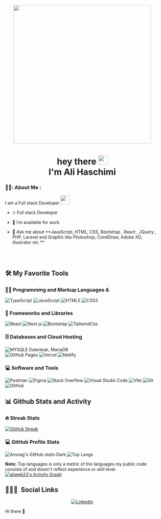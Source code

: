 <div id="header" align="center">
  <img src="https://cdn.dribbble.com/users/1813781/screenshots/5629008/working-time.gif" width="450"/>
</div> 
<h1 align="center">
  <img src="https://komarev.com/ghpvc/?username=aliweb23&style=flat-square&color=blue" alt="">
  <br />
  hey there
  <img src="https://media.giphy.com/media/hvRJCLFzcasrR4ia7z/giphy.gif" width="30px"/>
  <br />
  I'm Ali Haschimi
</h1>

<!------ About Me ------>
### 👨‍💻: About Me :  

I am a Full stack Developer <img src="https://media.giphy.com/media/WUlplcMpOCEmTGBtBW/giphy.gif" width="30"> 

- 🔥 Full stack Developer

- 🔭 I’m available for work

- 💬 Ask me about **JavaScript, HTML, CSS, Bootstrap , React , JQuery , PHP, Laravel and Graphic like Photoshop, CorelDraw, Adobe XD, illustrator etc **

<br><br>
<!------ Tech Stack ------>
<h2>🛠️ My Favorite Tools</h2>

<h3>👨‍💻 Programming and Markup Languages & </h3>

<p>
  
  <!-- ![C++](https://custom-icon-badges.demolab.com/badge/C++-9C033A.svg?logo=cpp2&logoColor=white)&nbsp; -->
  ![TypeScript](https://img.shields.io/static/v1?style=for-the-badge&message=TypeScript&color=3178C6&logo=TypeScript&logoColor=FFFFFF&label=)
  ![JavaScript](https://img.shields.io/static/v1?style=for-the-badge&message=JavaScript&color=222222&logo=JavaScript&logoColor=F7DF1E&label=)
  ![HTML5](https://img.shields.io/static/v1?style=for-the-badge&message=HTML5&color=E34F26&logo=HTML5&logoColor=FFFFFF&label=)
  ![CSS3](https://img.shields.io/static/v1?style=for-the-badge&message=CSS3&color=1572B6&logo=CSS3&logoColor=FFFFFF&label=)
</p>

<h3>🧰 Frameworks and Libraries</h3>

<p>
  
  ![React](https://img.shields.io/static/v1?style=for-the-badge&message=React&color=222222&logo=React&logoColor=61DAFB&label=)
    ![Next.js](https://img.shields.io/static/v1?style=for-the-badge&message=Next.js&color=000000&logo=Next.js&logoColor=FFFFFF&label=)
![Bootstrap](https://img.shields.io/static/v1?style=for-the-badge&message=Bootstrap&color=7952B3&logo=Bootstrap&logoColor=FFFFFF&label=)
![TailwindCss](https://img.shields.io/static/v1?style=for-the-badge&message=Tailwind+CSS&color=222222&logo=Tailwind+CSS&logoColor=06B6D4&label=)
  <!-- ![Express.js](https://img.shields.io/badge/Express.js-404d59.svg?logo=express&logoColor=white)&nbsp;  -->
  <!-- ![Wordpress](https://img.shields.io/badge/Wordpress-21759B?logo=wordpress&logoColor=white)&nbsp;  -->
</p>

<h3>🗄️ Databases and Cloud Hosting</h3>

<p>
  
 ![MYSQLE Datenbak, MariaDB](https://img.shields.io/static/v1?style=for-the-badge&message=MongoDB&color=47A248&logo=MongoDB&logoColor=FFFFFF&label=)  
 ![GitHub Pages](https://img.shields.io/static/v1?style=for-the-badge&message=GitHub+Pages&color=222222&logo=GitHub+Pages&logoColor=FFFFFF&label=)
 ![Vercel](https://img.shields.io/static/v1?style=for-the-badge&message=Vercel&color=000000&logo=Vercel&logoColor=FFFFFF&label=) 
  ![Netlify](https://img.shields.io/static/v1?style=for-the-badge&message=Netlify&color=222222&logo=Netlify&logoColor=00C7B7&label=)
  <!-- ![MySQL](https://img.shields.io/badge/MySQL-00f.svg?logo=mysql&logoColor=white)&nbsp;  -->
  <!-- ![PostgreSQL](https://img.shields.io/badge/PostgreSQL-316192.svg?logo=postgresql&logoColor=white)&nbsp;  -->
  <!-- ![SQLite](https://img.shields.io/badge/SQLite-07405e.svg?logo=sqlite&logoColor=white)&nbsp;  -->
</p>

 <h3>💻 Software and Tools</h3>

<p>
  
   ![Postman](https://img.shields.io/static/v1?style=for-the-badge&message=Postman&color=FF6C37&logo=Postman&logoColor=FFFFFF&label=)
   ![Figma](https://img.shields.io/static/v1?style=for-the-badge&message=Figma&color=F24E1E&logo=Figma&logoColor=FFFFFF&label=)
    <!-- ![GitLab](https://img.shields.io/static/v1?style=for-the-badge&message=GitLab&color=FC6D26&logo=GitLab&logoColor=FFFFFF&label=)
  ![GIMP](https://img.shields.io/static/v1?style=for-the-badge&message=GIMP&color=5C5543&logo=GIMP&logoColor=FFFFFF&label=) -->
  ![Stack Overflow](https://img.shields.io/static/v1?style=for-the-badge&message=Stack+Overflow&color=F58025&logo=Stack+Overflow&logoColor=FFFFFF&label=)
  ![Visual Studio Code](https://img.shields.io/static/v1?style=for-the-badge&message=Visual+Studio+Code&color=007ACC&logo=Visual+Studio+Code&logoColor=FFFFFF&label=)
  ![Vite](https://img.shields.io/static/v1?style=for-the-badge&message=Vite&color=646CFF&logo=Vite&logoColor=FFFFFF&label=)
  ![Git](https://img.shields.io/static/v1?style=for-the-badge&message=Git&color=F05032&logo=Git&logoColor=FFFFFF&label=)  
  ![GitHub](https://img.shields.io/static/v1?style=for-the-badge&message=GitHub&color=181717&logo=GitHub&logoColor=FFFFFF&label=)

  <!-- ![Jupyter](https://img.shields.io/badge/Jupyter-F37626.svg?logo=Jupyter&logoColor=white)&nbsp;  -->

</p>


<!------  Stats ------>
<h2>📊 Github Stats and Activity</h2>
 <h3>🔥 Streak Stats</h3>

[![GitHub Streak](http://github-readme-streak-stats.herokuapp.com?user=aliweb23&theme=dark&background=000000)](https://git.io/streak-stats)

<h3>💻 GitHub Profile Stats</h3>

![Anurag's GitHub stats-Dark](https://github-readme-stats.vercel.app/api?username=aliweb23&show_icons=true&theme=dark#gh-dark-mode-only)
![Top Langs](https://github-readme-stats.vercel.app/api/top-langs/?username=aliweb23&layout=compact&theme=vision-friendly-dark)
<br/>

<b>Note:</b> Top languages is only a metric of the languages my public code consists of and doesn't reflect experience or skill level.
  <a href="https://github.com/ashutosh00710/github-readme-activity-graph"><img alt="aliweb23's Activity Graph" src="https://github-readme-activity-graph.vercel.app/graph/?username=aliweb23&bg_color=1F222E&color=F8D866&line=F85D7F&point=FFFFFF&hide_border=true" /></a>

<!------ Social Media ------>

## 👨🏽‍🦲 &nbsp;Social Links
<div align="center"> 
  
  <a href="https://www.linkedin.com/in/homayoun-mohammadi-a3590a283/" target="_blank">
    <p>
  
  ![LinkedIn](https://img.shields.io/static/v1?style=for-the-badge&message=LinkedIn&color=0A66C2&logo=LinkedIn&logoColor=FFFFFF&label=)

</p>

 
  </a>
  <a>
  </a>
  
</div>
 
 
 Hi there 👋

<!--
**Aliweb23/aliweb23** is a ✨ _special_ ✨ repository because its `README.md` (this file) appears on your GitHub profile.

Here are some ideas to get you started:

- 🔭 I’m currently working on ...
- 🌱 I’m currently learning ...
- 👯 I’m looking to collaborate on ...
- 🤔 I’m looking for help with ...
- 💬 Ask me about ...
- 📫 How to reach me: ...
- 😄 Pronouns: ...
- ⚡ Fun fact: ...
-->
